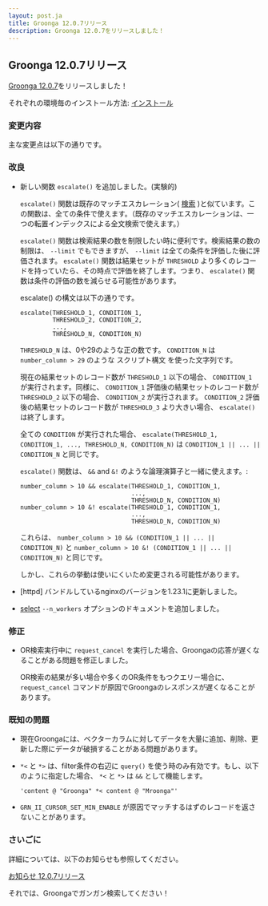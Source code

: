 ```yaml
---
layout: post.ja
title: Groonga 12.0.7リリース
description: Groonga 12.0.7をリリースしました！
---
```


## Groonga 12.0.7リリース

[Groonga 12.0.7](/ja/docs/news.html#release-12-0-7)をリリースしました！

それぞれの環境毎のインストール方法: [インストール](/ja/docs/install.html)

### 変更内容

主な変更点は以下の通りです。

### 改良

  * 新しい関数 ``escalate()`` を追加しました。(実験的)

    ``escalate()`` 関数は既存のマッチエスカレーション( [検索](/ja/docs/spec/search.html) )と似ています。この関数は、全ての条件で使えます。（既存のマッチエスカレーションは、一つの転置インデックスによる全文検索で使えます。）

    ``escalate()`` 関数は検索結果の数を制限したい時に便利です。検索結果の数の制限は、 ``--limit`` でもできますが、 ``--limit`` は全ての条件を評価した後に評価されます。 ``escalate()`` 関数は結果セットが ``THRESHOLD`` より多くのレコードを持っていたら、その時点で評価を終了します。つまり、 ``escalate()`` 関数は条件の評価の数を減らせる可能性があります。

    escalate() の構文は以下の通りです。

    ```
    escalate(THRESHOLD_1, CONDITION_1,
             THRESHOLD_2, CONDITION_2,
             ...,
             THRESHOLD_N, CONDITION_N)
    ```

    ``THRESHOLD_N`` は、0や29のような正の数です。 ``CONDITION_N`` は ``number_column > 29`` のような スクリプト構文 を使った文字列です。

    現在の結果セットのレコード数が ``THRESHOLD_1`` 以下の場合、 ``CONDITION_1`` が実行されます。同様に、 ``CONDITION_1`` 評価後の結果セットのレコード数が ``THRESHOLD_2`` 以下の場合、 ``CONDITION_2`` が実行されます。 ``CONDITION_2`` 評価後の結果セットのレコード数が ``THRESHOLD_3`` より大きい場合、 ``escalate()`` は終了します。

    全ての ``CONDITION`` が実行された場合、 ``escalate(THRESHOLD_1, CONDITION_1, ..., THRESHOLD_N, CONDITION_N)`` は ``CONDITION_1 || ... || CONDITION_N`` と同じです。

    ``escalate()`` 関数は、 ``&&`` and ``&!`` のような論理演算子と一緒に使えます。:

    ```
    number_column > 10 && escalate(THRESHOLD_1, CONDITION_1,
                                   ...,
                                   THRESHOLD_N, CONDITION_N)
    number_column > 10 &! escalate(THRESHOLD_1, CONDITION_1,
                                   ...,
                                   THRESHOLD_N, CONDITION_N)
    ```

    これらは、 ``number_column > 10 && (CONDITION_1 || ... || CONDITION_N)`` と ``number_column > 10 &! (CONDITION_1 || ... || CONDITION_N)`` と同じです。

    しかし、これらの挙動は使いにくいため変更される可能性があります。

  * [httpd] バンドルしているnginxのバージョンを1.23.1に更新しました。

  * [select](/ja/docs/reference/commands/select.html) ``--n_workers`` オプションのドキュメントを追加しました。

### 修正

  * OR検索実行中に ``request_cancel`` を実行した場合、Groongaの応答が遅くなることがある問題を修正しました。

    OR検索の結果が多い場合や多くのOR条件をもつクエリー場合に、 ``request_cancel`` コマンドが原因でGroongaのレスポンスが遅くなることがあります。

### 既知の問題

* 現在Groongaには、ベクターカラムに対してデータを大量に追加、削除、更新した際にデータが破損することがある問題があります。

* ``*<`` と ``*>`` は、filter条件の右辺に ``query()`` を使う時のみ有効です。もし、以下のように指定した場合、 ``*<`` と ``*>`` は ``&&`` として機能します。

  ```
  'content @ "Groonga" *< content @ "Mroonga"'
  ```

* ``GRN_II_CURSOR_SET_MIN_ENABLE`` が原因でマッチするはずのレコードを返さないことがあります。

### さいごに

詳細については、以下のお知らせも参照してください。

[お知らせ 12.0.7リリース](/ja/docs/news.html#release-12-0-7)

それでは、Groongaでガンガン検索してください！
